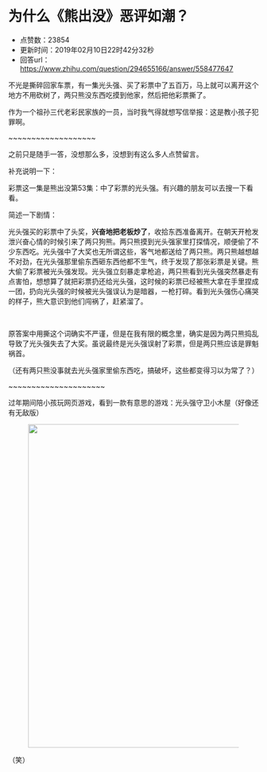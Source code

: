 # 为什么《熊出没》恶评如潮？
- 点赞数：23854
- 更新时间：2019年02月10日22时42分32秒
- 回答url：https://www.zhihu.com/question/294655166/answer/558477647
<body>
 <p data-pid="uW0LpxtX">不光是撕碎回家车票，有一集光头强、买了彩票中了五百万，马上就可以离开这个地方不用砍树了，两只熊没东西吃摸到他家，然后把他彩票撕了。</p>
 <p data-pid="gEkkIB03">作为一个祖孙三代老彩民家族的一员，当时我气得就想写信举报：这是教小孩子犯罪啊。</p>
 <p data-pid="yGh7x3WF">~~~~~~~~~~~~~~~~~~~</p>
 <p data-pid="YMweFRqc">之前只是随手一答，没想那么多，没想到有这么多人点赞留言。</p>
 <p data-pid="YYwcHgaX">补充说明一下：</p>
 <p data-pid="vjwburnP">彩票这一集是熊出没第53集：中了彩票的光头强。有兴趣的朋友可以去搜一下看看。</p>
 <p data-pid="UOZAeA9_">简述一下剧情：</p>
 <p data-pid="iXj6hPpM">光头强买的彩票中了头奖，<b>兴奋地把老板炒了</b>，收拾东西准备离开。在朝天开枪发泄兴奋心情的时候引来了两只狗熊。两只熊摸到光头强家里打探情况，顺便偷了不少东西吃。光头强中了大奖也无所谓这些，客气地都送给了两只熊。两只熊越想越不对劲，在光头强那里偷东西砸东西他都不生气，终于发现了那张彩票是关键。熊大偷了彩票被光头强发现。光头强立刻暴走拿枪追，两只熊看到光头强突然暴走有点害怕，想想算了就把彩票扔还给光头强，这时候的彩票已经被熊大拿在手里捏成一团，扔向光头强的时候被光头强误认为是暗器，一枪打碎。看到光头强伤心痛哭的样子，熊大意识到他们闯祸了，赶紧溜了。</p>
 <p class="ztext-empty-paragraph"><br></p>
 <p data-pid="gThe9MUn">原答案中用撕这个词确实不严谨，但是在我有限的概念里，确实是因为两只熊捣乱导致了光头强失去了大奖。虽说最终是光头强误射了彩票，但是两只熊应该是罪魁祸首。</p>
 <p data-pid="ylzXiT2s">（还有两只熊没事就去光头强家里偷东西吃，搞破坏，这些都变得习以为常了？）</p>
 <p data-pid="FFkFwEkv">~~~~~~~~~~~~~~~~~~~~~</p>
 <p data-pid="SuaodNMt">过年期间陪小孩玩网页游戏，看到一款有意思的游戏：光头强守卫小木屋（好像还有无敌版）</p>
 <figure data-size="normal">
  <img src="https://picx.zhimg.com/50/v2-067ca179e7dd506448ec56bef0cf7372_720w.jpg?source=1940ef5c" data-rawwidth="651" data-rawheight="471" data-size="normal" data-original-token="v2-27346dda06abfd1b737f00fda91dc900" data-default-watermark-src="https://picx.zhimg.com/50/v2-89b4847775293b5d6dcb3df3c27dc8e5_720w.jpg?source=1940ef5c" class="origin_image zh-lightbox-thumb" width="651" data-original="https://picx.zhimg.com/v2-067ca179e7dd506448ec56bef0cf7372_r.jpg?source=1940ef5c">
 </figure>
 <p data-pid="CL_lAcAq">（笑）</p>
</body>